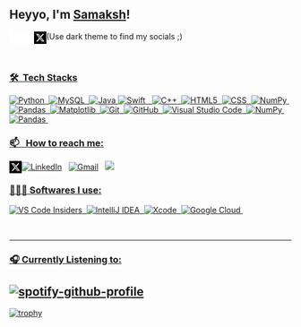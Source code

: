 ## Heyyo, I'm <a href="https://Samaksh.design" target="_blank">Samaksh</a>!

(Use dark theme to find my socials ;)
<a href="https://linkedin.com/in/samakshtyagi" target="_blank"><img align="left" alt="Samaksh Tyagi | LinkedIn" width="22px" src="Linkedin logo.svg" />
<a href="https://instagram.com/samakshty" target="_blank"><img align="left" alt="Samaksh Tyagi | Instagram" width="22px" src="Insta (1).svg" />
<a href="https://x.com/SamakshTyagi_//www.w3.org/html/" target="_blank"><img align="left" alt="Samaksh Tyagi | X" width="22px" src="Twitter logo (1).svg" />

<br/>

### 🛠 &nbsp;Tech Stacks

![Python](https://img.shields.io/badge/python-3670A0?style=for-the-badge&logo=python&logoColor=ffdd54)&nbsp;
![MySQL](https://img.shields.io/badge/mysql-4479A1.svg?style=for-the-badge&logo=mysql&logoColor=white)&nbsp;
![Java](https://img.shields.io/badge/java-%23ED8B00.svg?style=for-the-badge&logo=openjdk&logoColor=white)
![Swift](https://img.shields.io/badge/swift-F54A2A?style=for-the-badge&logo=swift&logoColor=white)
&nbsp;
![C++](https://img.shields.io/badge/c++-%2300599C.svg?style=for-the-badge&logo=c%2B%2B&logoColor=white)&nbsp;
![HTML5](https://img.shields.io/badge/html5-%23E34F26.svg?style=for-the-badge&logo=html5&logoColor=white)&nbsp;
![CSS](https://img.shields.io/badge/-CSS-05122A?style=flat&logo=CSS3&logoColor=1572B6)&nbsp;
![NumPy](https://img.shields.io/badge/numpy-%23013243.svg?style=for-the-badge&logo=numpy&logoColor=white)&nbsp;
![Pandas](https://img.shields.io/badge/pandas-%23150458.svg?style=for-the-badge&logo=pandas&logoColor=white)&nbsp;
![Matplotlib](https://img.shields.io/badge/Matplotlib-%23ffffff.svg?style=for-the-badge&logo=Matplotlib&logoColor=black)&nbsp;
![Git](https://img.shields.io/badge/-Git-05122A?style=flat&logo=git)&nbsp; 
![GitHub](https://img.shields.io/badge/-GitHub-05122A?style=flat&logo=github)&nbsp;
![Visual Studio Code](https://img.shields.io/badge/-Visual%20Studio%20Code-05122A?style=flat&logo=visual-studio-code&logoColor=007ACC)&nbsp;
![NumPy](https://img.shields.io/badge/numpy%20-%23013243.svg?&style=flat&logo=numpy&logoColor=white)&nbsp;
![Pandas](https://img.shields.io/badge/pandas%20-%23150458.svg?&style=flat&logo=pandas&logoColor=white)&nbsp;

<!-- ![JMH](https://img.shields.io/badge/JMH%20-%23150458.svg?&style=flat&logo=Java&logoColor=white)&nbsp;  -->
<!-- ![jUnit](https://img.shields.io/badge/jUnit%20-%23150458.svg?&style=flat&logo=Java&logoColor=white)&nbsp;  -->
<!-- ![Django](https://img.shields.io/badge/-Django-05122A?style=flat&logo=django&logoColor=092E20)&nbsp; -->
<!-- ![C](https://img.shields.io/badge/-C-05122A?style=flat&logo=C&logoColor=A8B9CC)&nbsp; -->
<!-- ![Bootstrap](https://img.shields.io/badge/-Bootstrap-05122A?style=flat&logo=bootstrap&logoColor=563D7C)\  -->
<!-- ![JavaScript](https://img.shields.io/badge/-JavaScript-05122A?style=flat&logo=javascript)&nbsp; -->


### 📫 &nbsp; How to reach me:


<a href="https://www.linkedin.com/in/samakshtyagi/"><img alt="LinkedIn" src="https://img.shields.io/badge/linkedin%20-%230077B5.svg?&style=flat&logo=linkedin&logoColor=white"/></a> &nbsp;
<a href="mailto:samakshty@gmail.com"><img alt="Gmail" src="https://img.shields.io/badge/Gmail-D14836?style=flat&logo=gmail&logoColor=white" /></a> &nbsp;
<a href="https://instagram.com/samakshty"><img src="https://img.shields.io/badge/-Instagram-E4405F?style=flat&logo=Instagram&logoColor=white"/></a> &nbsp;
<a href="https://x.com/SamakshTyagi_/" target="_blank"><img align="left" alt="Samaksh Tyagi | X" width="22px" src="Twitter logo (1).svg" />

### 🧑🏻‍💻 Softwares I use:

<!-- <img align="left" alt="Visual Studio Code" width="26px" src="https://raw.githubusercontent.com/github/explore/80688e429a7d4ef2fca1e82350fe8e3517d3494d/topics/visual-studio-code/visual-studio-code.png" /> -->
![VS Code Insiders](https://img.shields.io/badge/VS%20Code%20Insiders-35b393.svg?style=for-the-badge&logo=visual-studio-code&logoColor=white)&nbsp;
![IntelliJ IDEA](https://img.shields.io/badge/IntelliJIDEA-000000.svg?style=for-the-badge&logo=intellij-idea&logoColor=white)&nbsp;
![Xcode](https://img.shields.io/badge/Xcode-007ACC?style=for-the-badge&logo=Xcode&logoColor=white)&nbsp;
![Google Cloud](https://img.shields.io/badge/GoogleCloud-%234285F4.svg?style=for-the-badge&logo=google-cloud&logoColor=white)&nbsp;

<br />

---



### 🎧 Currently Listening to:
[![spotify-github-profile](https://spotify-github-profile.vercel.app/api/view?uid=lt7yyx0km84sp7gbsv62jgwb6&cover_image=true&theme=natemoo-re&show_offline=false&background_color=121212&interchange=true&bar_color=53b14f&bar_color_cover=true)](https://github.com/kittinan/spotify-github-profile)
<br/>
---
<!--
[![Samaksh's github stats](https://github-readme-stats.vercel.app/api?username=Aakarsh-B&include_all_commits=true&count_private=true&show_icons=true&line_height=20&title_color=FFFFFF&icon_color=FFFFFF&text_color=FFFFFF&bg_color=0D1117)](https://github.com/anuraghazra/github-readme-stats)
-->

[![trophy](https://github-profile-trophy.vercel.app/?username=samakshty&theme=onedark)](https://github.com/ryo-ma/github-profile-trophy)
